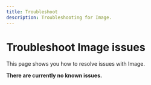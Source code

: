 ```yaml
---
title: Troubleshoot
description: Troubleshooting for Image.
---
```


# Troubleshoot Image issues

This page shows you how to resolve issues with Image.

**There are currently no known issues.**
